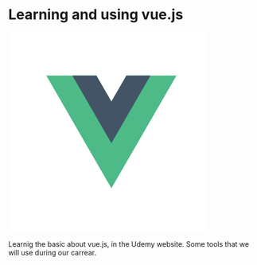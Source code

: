 # Learning and using vue.js

![VUE](vueJS.png)

Learnig the basic about vue.js, in the Udemy website. Some tools that we will use during our carrear.  
